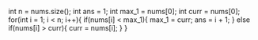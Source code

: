 int n = nums.size();
int  ans = 1;
int max_1 = nums[0];
int curr = nums[0];
for(int i = 1; i < n; i++){
if(nums[i] < max_1){
max_1 = curr;
ans = i + 1;
}
else if(nums[i] > curr){
curr = nums[i];
}
}